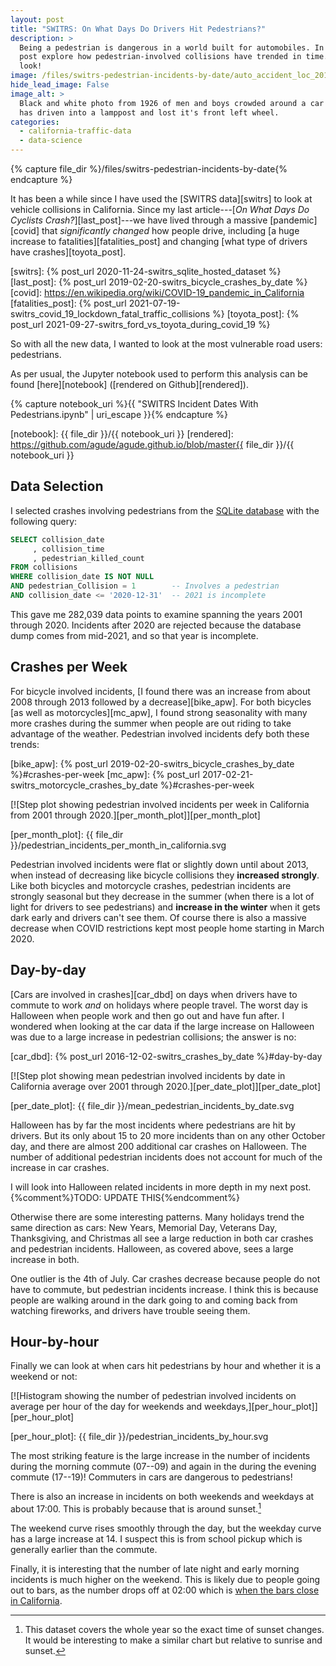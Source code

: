 ```yaml
---
layout: post
title: "SWITRS: On What Days Do Drivers Hit Pedestrians?"
description: >
  Being a pedestrian is dangerous in a world built for automobiles. In this
  post explore how pedestrian-involved collisions have trended in time. Take a
  look!
image: /files/switrs-pedestrian-incidents-by-date/auto_accident_loc_2016842389_1926.jpg
hide_lead_image: False
image_alt: >
  Black and white photo from 1926 of men and boys crowded around a car that
  has driven into a lamppost and lost it's front left wheel.
categories: 
  - california-traffic-data 
  - data-science
---
```


{% capture file_dir %}/files/switrs-pedestrian-incidents-by-date{% endcapture %}

It has been a while since I have used the [SWITRS data][switrs] to look at
vehicle collisions in California. Since my last article---[_On What Days Do
Cyclists Crash?_][last_post]---we have lived through a massive
[pandemic][covid] that _significantly changed_ how people drive, including [a
huge increase to fatalities][fatalities_post] and changing [what type of
drivers have crashes][toyota_post].

[switrs]: {% post_url 2020-11-24-switrs_sqlite_hosted_dataset %}
[last_post]: {% post_url 2019-02-20-switrs_bicycle_crashes_by_date %}
[covid]: https://en.wikipedia.org/wiki/COVID-19_pandemic_in_California 
[fatalities_post]: {% post_url 2021-07-19-switrs_covid_19_lockdown_fatal_traffic_collisions %} 
[toyota_post]: {% post_url 2021-09-27-switrs_ford_vs_toyota_during_covid_19 %}

So with all the new data, I wanted to look at the most vulnerable road users:
pedestrians.

As per usual, the Jupyter notebook used to perform this analysis can be found
[here][notebook] ([rendered on Github][rendered]).

{% capture notebook_uri %}{{ "SWITRS Incident Dates With Pedestrians.ipynb" | uri_escape }}{% endcapture %} 

[notebook]: {{ file_dir }}/{{ notebook_uri }}
[rendered]: https://github.com/agude/agude.github.io/blob/master{{ file_dir }}/{{ notebook_uri }}

## Data Selection 

I selected crashes involving pedestrians from the [SQLite database][s2s] with
the following query:

[s2s]: https://github.com/agude/SWITRS-to-SQLite

```sql
SELECT collision_date
     , collision_time 
     , pedestrian_killed_count
FROM collisions 
WHERE collision_date IS NOT NULL 
AND pedestrian_Collision = 1        -- Involves a pedestrian
AND collision_date <= '2020-12-31'  -- 2021 is incomplete
```

This gave me 282,039 data points to examine spanning the years 2001 through
2020\. Incidents after 2020 are rejected because the database dump comes from
mid-2021, and so that year is incomplete.

## Crashes per Week

For bicycle involved incidents, [I found there was an increase from about 2008
through 2013 followed by a decrease][bike_apw]. For both bicycles [as well as
motorcycles][mc_apw], I found strong seasonality with many more crashes during
the summer when people are out riding to take advantage of the weather.
Pedestrian involved incidents defy both these trends:

[bike_apw]: {% post_url 2019-02-20-switrs_bicycle_crashes_by_date %}#crashes-per-week
[mc_apw]: {% post_url 2017-02-21-switrs_motorcycle_crashes_by_date %}#crashes-per-week

[![Step plot showing pedestrian involved incidents per week in California from
2001 through 2020.][per_month_plot]][per_month_plot]

[per_month_plot]: {{ file_dir }}/pedestrian_incidents_per_month_in_california.svg

Pedestrian involved incidents were flat or slightly down until about 2013,
when instead of decreasing like bicycle collisions they **increased
strongly**. Like both bicycles and motorcycle crashes,
pedestrian incidents are strongly seasonal but they decrease in the summer
(when there is a lot of light for drivers to see pedestrians) and **increase
in the winter** when it gets dark early and drivers can't see them. Of course
there is also a massive decrease when COVID restrictions kept most people home
starting in March 2020.

## Day-by-day

[Cars are involved in crashes][car_dbd] on days when drivers have to commute
to work _and_ on holidays where people travel. The worst day is Halloween when
people work and then go out and have fun after. I wondered when looking at the
car data if the large increase on Halloween was due to a large increase in
pedestrian collisions; the answer is no:

[car_dbd]: {% post_url 2016-12-02-switrs_crashes_by_date %}#day-by-day

[![Step plot showing mean pedestrian involved incidents by date in California
average over 2001 through 2020.][per_date_plot]][per_date_plot]

[per_date_plot]: {{ file_dir }}/mean_pedestrian_incidents_by_date.svg

Halloween has by far the most incidents where pedestrians are hit by drivers.
But its only about 15 to 20 more incidents than on any other October day, and
there are almost 200 additional car crashes on Halloween. The number of
additional pedestrian incidents does not account for much of the increase in
car crashes.

I will look into Halloween related incidents in more depth in my next post.
{%comment%}TODO: UPDATE THIS{%endcomment%}

Otherwise there are some interesting patterns. Many holidays trend the same
direction as cars: New Years, Memorial Day, Veterans Day, Thanksgiving, and
Christmas all see a large reduction in both car crashes and pedestrian
incidents. Halloween, as covered above, sees a large increase in both.

One outlier is the 4th of July. Car crashes decrease because people do not
have to commute, but pedestrian incidents increase. I think this is because
people are walking around in the dark going to and coming back from watching
fireworks, and drivers have trouble seeing them.

## Hour-by-hour

Finally we can look at when cars hit pedestrians by hour and whether it is a
weekend or not:

[![Histogram showing the number of pedestrian involved incidents on average
per hour of the day for weekends and weekdays,][per_hour_plot]][per_hour_plot]

[per_hour_plot]: {{ file_dir }}/pedestrian_incidents_by_hour.svg

The most striking feature is the large increase in the number of incidents
during the morning commute (07--09) and again in the during the evening
commute (17--19)! Commuters in cars are dangerous to pedestrians! 

There is also an increase in incidents on both weekends and weekdays at about
17:00. This is probably because that is around sunset.[^sunset]

[^sunset]: 
    This dataset covers the whole year so the exact time of sunset changes. It
    would be interesting to make a similar chart but relative to sunrise and
    sunset.

The weekend curve rises smoothly through the day, but the weekday curve has a
large increase at 14. I suspect this is from school pickup which is generally
earlier than the commute.

Finally, it is interesting that the number of late night and early morning
incidents is much higher on the weekend. This is likely due to people going
out to bars, as the number drops off at 02:00 which is [when the bars close in
California][last_call].

[last_call]: https://en.wikipedia.org/wiki/Last_call
